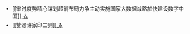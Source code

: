 - [[审时度势精心谋划超前布局力争主动实施国家大数据战略加快建设数字中国]]_[♿](./审时度势精心谋划超前布局力争主动实施国家大数据战略加快建设数字中国.md)
- [[赞颂许家印二则]]_[♿](./赞颂许家印二则.md)
